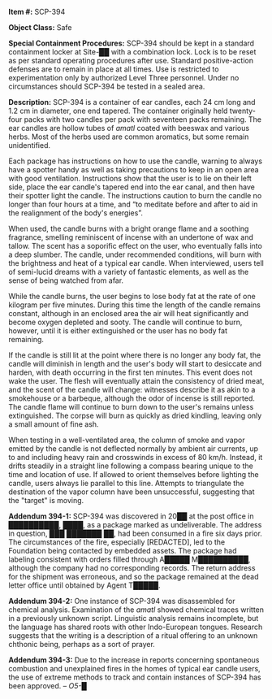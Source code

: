 **Item #:** SCP-394

**Object Class:** Safe

**Special Containment Procedures:** SCP-394 should be kept in a standard containment locker at Site-██ with a combination lock. Lock is to be reset as per standard operating procedures after use. Standard positive-action defenses are to remain in place at all times. Use is restricted to experimentation only by authorized Level Three personnel. Under no circumstances should SCP-394 be tested in a sealed area.

**Description:** SCP-394 is a container of ear candles, each 24 cm long and 1.2 cm in diameter, one end tapered. The container originally held twenty-four packs with two candles per pack with seventeen packs remaining. The ear candles are hollow tubes of _amatl_ coated with beeswax and various herbs. Most of the herbs used are common aromatics, but some remain unidentified.

Each package has instructions on how to use the candle, warning to always have a spotter handy as well as taking precautions to keep in an open area with good ventilation. Instructions show that the user is to lie on their left side, place the ear candle's tapered end into the ear canal, and then have their spotter light the candle. The instructions caution to burn the candle no longer than four hours at a time, and “to meditate before and after to aid in the realignment of the body's energies”.

When used, the candle burns with a bright orange flame and a soothing fragrance, smelling reminiscent of incense with an undertone of wax and tallow. The scent has a soporific effect on the user, who eventually falls into a deep slumber. The candle, under recommended conditions, will burn with the brightness and heat of a typical ear candle. When interviewed, users tell of semi-lucid dreams with a variety of fantastic elements, as well as the sense of being watched from afar.

While the candle burns, the user begins to lose body fat at the rate of one kilogram per five minutes. During this time the length of the candle remains constant, although in an enclosed area the air will heat significantly and become oxygen depleted and sooty. The candle will continue to burn, however, until it is either extinguished or the user has no body fat remaining.

If the candle is still lit at the point where there is no longer any body fat, the candle will diminish in length and the user's body will start to desiccate and harden, with death occurring in the first ten minutes. This event does not wake the user. The flesh will eventually attain the consistency of dried meat, and the scent of the candle will change: witnesses describe it as akin to a smokehouse or a barbeque, although the odor of incense is still reported. The candle flame will continue to burn down to the user's remains unless extinguished. The corpse will burn as quickly as dried kindling, leaving only a small amount of fine ash.

When testing in a well-ventilated area, the column of smoke and vapor emitted by the candle is not deflected normally by ambient air currents, up to and including heavy rain and crosswinds in excess of 80 km/h. Instead, it drifts steadily in a straight line following a compass bearing unique to the time and location of use. If allowed to orient themselves before lighting the candle, users always lie parallel to this line. Attempts to triangulate the destination of the vapor column have been unsuccessful, suggesting that the "target" is moving.

**Addendum 394-1:** SCP-394 was discovered in 20██ at the post office in ██████████, ████, as a package marked as undeliverable. The address in question, ███ ███████ ██, had been consumed in a fire six days prior. The circumstances of the fire, especially \[REDACTED\], led to the Foundation being contacted by embedded assets. The package had labeling consistent with orders filled through A█████ M██████████, although the company had no corresponding records. The return address for the shipment was erroneous, and so the package remained at the dead letter office until obtained by Agent T█████.

**Addendum 394-2:** One instance of SCP-394 was disassembled for chemical analysis. Examination of the _amatl_ showed chemical traces written in a previously unknown script. Linguistic analysis remains incomplete, but the language has shared roots with other Indo-European tongues. Research suggests that the writing is a description of a ritual offering to an unknown chthonic being, perhaps as a sort of prayer.

**Addendum 394-3:** Due to the increase in reports concerning spontaneous combustion and unexplained fires in the homes of typical ear candle users, the use of extreme methods to track and contain instances of SCP-394 has been approved. – _O5-█_